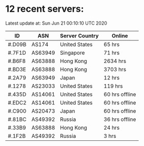 # 12 recent servers:

Latest update at: Sun Jun 21 00:10:10 UTC 2020

| ID | ASN | Server Country | Online |
| -- | --- | -------------- | ------ |
| #.D09B | AS174 | United States | 65 hrs |
| #.7F1D | AS63949 | Singapore | 71 hrs |
| #.B6F8 | AS63888 | Hong Kong | 2634 hrs |
| #.BD3E | AS63888 | Hong Kong | 3703 hrs |
| #.2A79 | AS63949 | Japan | 12 hrs |
| #.1278 | AS23033 | United States | 119 hrs |
| #.435D | AS14061 | United States | 60 hrs offline |
| #.EDC2 | AS14061 | United States | 60 hrs offline |
| #.C900 | AS20473 | Japan | 60 hrs offline |
| #.81BC | AS49392 | Russia | 36 hrs offline |
| #.33B9 | AS63888 | Hong Kong | 24 hrs |
| #.1F2B | AS49392 | Russia | 3 hrs |

